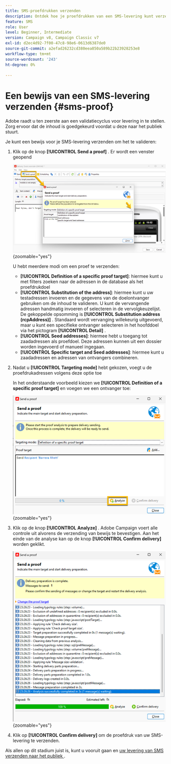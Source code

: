 ```yaml
---
title: SMS-proefdrukken verzenden
description: Ontdek hoe je proefdrukken van een SMS-levering kunt verzenden
feature: SMS
role: User
level: Beginner, Intermediate
version: Campaign v8, Campaign Classic v7
exl-id: d2ec4d92-7f00-47c8-98e6-0613d6387de0
source-git-commit: a2efad26232cd380eea850a589b22b23928253e8
workflow-type: tm+mt
source-wordcount: '243'
ht-degree: 0%

---
```


# Een bewijs van een SMS-levering verzenden {#sms-proof}

Adobe raadt u ten zeerste aan een validatiecyclus voor levering in te stellen. Zorg ervoor dat de inhoud is goedgekeurd voordat u deze naar het publiek stuurt.

Je kunt een bewijs voor je SMS-levering verzenden om het te valideren:

1. Klik op de knop **[!UICONTROL Send a proof]** . Er wordt een venster geopend

   ![](assets/proof_targeting.png){zoomable="yes"}

   U hebt meerdere modi om een proef te verzenden:

   * **[!UICONTROL Definition of a specific proof target]**: hiermee kunt u met filters zoeken naar de adressen in de database als het proefdrukdoel
   * **[!UICONTROL Substitution of the address]**: hiermee kunt u uw testadressen invoeren en de gegevens van de doelontvanger gebruiken om de inhoud te valideren. U kunt de vervangende adressen handmatig invoeren of selecteren in de vervolgkeuzelijst. De gekoppelde opsomming is **[!UICONTROL Substitution address (rcpAddress)]** .
Standaard wordt vervanging willekeurig uitgevoerd, maar u kunt een specifieke ontvanger selecteren in het hoofddoel via het pictogram **[!UICONTROL Detail]** .
   * **[!UICONTROL Seed addresses]**: hiermee hebt u toegang tot zaadadressen als proefdoel. Deze adressen kunnen uit een dossier worden ingevoerd of manueel ingegaan.
   * **[!UICONTROL Specific target and Seed addresses]**: hiermee kunt u zaadadressen en adressen van ontvangers combineren.

1. Nadat u **[!UICONTROL Targeting mode]** hebt gekozen, voegt u de proefdrukadressen volgens deze optie toe

   In het onderstaande voorbeeld kiezen we **[!UICONTROL Definition of a specific proof target]** en voegen we een ontvanger toe:

   ![](assets/proof_recipient.png){zoomable="yes"}

1. Klik op de knop **[!UICONTROL Analyze]** .
Adobe Campaign voert alle controle uit alvorens de verzending van bewijs te bevestigen. Aan het einde van de analyse kan op de knop **[!UICONTROL Confirm delivery]** worden geklikt.

   ![](assets/proof_analyze.png){zoomable="yes"}

1. Klik op **[!UICONTROL Confirm delivery]** om de proefdruk van uw SMS-levering te verzenden.

Als allen op dit stadium juist is, kunt u vooruit gaan en [ uw levering van SMS verzenden naar het publiek ](sms-audience.md).
